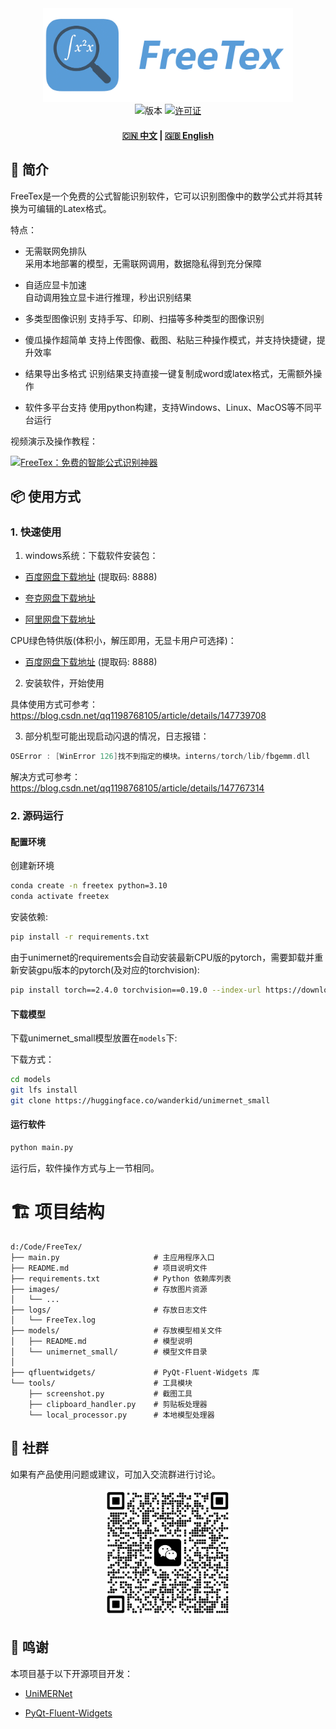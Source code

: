 <div align="center">
  <img src="images/logo.png" width="400" alt="FreeTex">
</div>

<div align="center">
  <img src="https://img.shields.io/badge/版本-0.1.0-blue" alt="版本">
  <a href="LICENSE"><img src="https://img.shields.io/badge/许可证-AGPL3.0-green" alt="许可证"></a>
  <h4>
    <a href="README.md">🇨🇳 中文</a>
    <span> | </span>
    <a href="README_EN.md">🇬🇧 English</a>
  </h4>
</div>

## 🌟 简介

FreeTex是一个免费的公式智能识别软件，它可以识别图像中的数学公式并将其转换为可编辑的Latex格式。

特点：

- 无需联网免排队  
  采用本地部署的模型，无需联网调用，数据隐私得到充分保障

- 自适应显卡加速    
  自动调用独立显卡进行推理，秒出识别结果

- 多类型图像识别
  支持手写、印刷、扫描等多种类型的图像识别

- 傻瓜操作超简单
  支持上传图像、截图、粘贴三种操作模式，并支持快捷键，提升效率

- 结果导出多格式
  识别结果支持直接一键复制成word或latex格式，无需额外操作

- 软件多平台支持
  使用python构建，支持Windows、Linux、MacOS等不同平台运行

视频演示及操作教程：

[![FreeTex：免费的智能公式识别神器](https://i0.hdslb.com/bfs/archive/54175a1a4552c6236d05188bb63ff9ff26ccea54.jpg@672w_378h_1c.avif)](https://www.bilibili.com/video/BV1zPV2zVEMG)

## 📦 使用方式

### 1. 快速使用

1. windows系统：下载软件安装包：

- [百度网盘下载地址](https://pan.baidu.com/s/1wrI1lGRUso1HzO8ucrD9-g?pwd=8888) (提取码: 8888) 

- [夸克网盘下载地址](https://pan.quark.cn/s/84822bce7b53)

- [阿里网盘下载地址](https://www.alipan.com/s/mYys8oFDdhb)

CPU绿色特供版(体积小，解压即用，无显卡用户可选择)：

- [百度网盘下载地址](https://pan.baidu.com/s/1OI25nvTbLpTpLpNMNmNa4w?pwd=8888) (提取码: 8888) 

2. 安装软件，开始使用

具体使用方式可参考：https://blog.csdn.net/qq1198768105/article/details/147739708

3. 部分机型可能出现启动闪退的情况，日志报错：

```c
OSError : [WinError 126]找不到指定的模块。interns/torch/lib/fbgemm.dll
```

解决方式可参考：https://blog.csdn.net/qq1198768105/article/details/147767314


### 2. 源码运行

#### 配置环境

创建新环境
```bash
conda create -n freetex python=3.10
conda activate freetex
```

安装依赖:
```bash
pip install -r requirements.txt
```

由于unimernet的requirements会自动安装最新CPU版的pytorch，需要卸载并重新安装gpu版本的pytorch(及对应的torchvision):
```bash
pip install torch==2.4.0 torchvision==0.19.0 --index-url https://download.pytorch.org/whl/cu118
```

#### 下载模型

下载unimernet_small模型放置在`models`下:

下载方式：
```bash
cd models
git lfs install
git clone https://huggingface.co/wanderkid/unimernet_small
```

#### 运行软件

```bash
python main.py
```

运行后，软件操作方式与上一节相同。

# 🏗️ 项目结构

```
d:/Code/FreeTex/
├── main.py                     # 主应用程序入口
├── README.md                   # 项目说明文件
├── requirements.txt            # Python 依赖库列表
├── images/                     # 存放图片资源
│   └── ...
├── logs/                       # 存放日志文件
│   └── FreeTex.log
├── models/                     # 存放模型相关文件
│   ├── README.md               # 模型说明
│   └── unimernet_small/        # 模型文件目录 
│       
├── qfluentwidgets/             # PyQt-Fluent-Widgets 库
└── tools/                      # 工具模块
    ├── screenshot.py           # 截图工具
    ├── clipboard_handler.py    # 剪贴板处理器
    └── local_processor.py      # 本地模型处理器
```

## 📄 社群
如果有产品使用问题或建议，可加入交流群进行讨论。

<div align="center">
  <img src="docs/images/group.jpg" width="200" alt="交流群二维码">
</div>

## 🚀 鸣谢

本项目基于以下开源项目开发：

- [UniMERNet](https://github.com/opendatalab/UniMERNet)

- [PyQt-Fluent-Widgets](https://github.com/zhiyiYo/PyQt-Fluent-Widgets)
